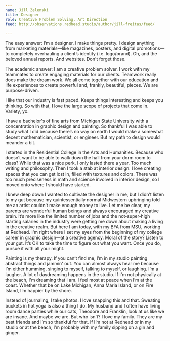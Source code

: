 ```yaml
---
name: Jill Zelenski
title: Designer
role: Creative Problem Solving, Art Direction
feed: http://observations.redhead.studio/author/jill-freitas/feed/

---
```


The easy answer: I’m a designer. I make things pretty. I design anything from marketing materials—like magazines, posters, and digital promotions—to completely overhauling a client’s identity (i.e. logo/brand). Oh, and the beloved annual reports. And websites. Don't forget those. 

The academic answer: I am a creative problem solver. I work with my teammates to create engaging materials for our clients. Teamwork really does make the dream work. We all come together with our education and life experiences to create powerful and, frankly, beautiful, pieces. We are purpose-driven.

I like that our industry is fast paced. Keeps things interesting and keeps you thinking. So with that, I love the large scope of projects that come in. Variety, yo.

I have a bachelor's of fine arts from Michigan State University with a concentration in graphic design and painting. So thankful I was able to study what I did because there’s no way on earth I would make a somewhat decent mathematician, scientist, or engineer. But my path to design would meander a bit. 

I started in the Residential College in the Arts and Humanities. Because who doesn’t want to be able to walk down the hall from your dorm room to class? While that was a nice perk, I only lasted there a year. Too much writing and philosophy. Then I took a stab at interior design. I love creating spaces that you can get lost in, filled with textures and colors. There was too much preciseness in math and science involved in interior design, so I moved onto where I should have started.

I knew deep down I wanted to cultivate the designer in me, but I didn’t listen to my gut because my quintessentially normal Midwestern upbringing told me an artist couldn’t make enough money to live. Let me be clear, my parents are wonderful human beings and always encouraged my creative brain. It’s more like the limited number of jobs and the not-super-high starting salaries in the industry were getting me down about making a living in the creative realm. But here I am today, with my BFA from MSU, working at Redhead. I'm right where I set my eyes from the beginning of my college career in graphic design—at a creative agency. Moral of the story? Listen to your gut. It’s OK to take the time to figure out what you want. Once you do, pursue it with all your might.

Painting is my therapy. If you can’t find me, I’m in my studio painting abstract things and jammin' out. You can almost always hear me because I’m either humming, singing to myself, talking to myself, or laughing. I’m a laugher. A lot of daydreaming happens in the studio. If I'm not physically at the beach, I'm dreaming that I am. I feel most at peace when I’m at the coast. Whether that be on Lake Michigan, Anna Maria Island, or on Fire Island, I’m happier by the shore.

Instead of journaling, I take photos. I love snapping this and that. Sweating buckets in hot yoga is also a thing I do. My husband and I often have living room dance parties while our cats, Theodore and Franklin, look at us like we are insane. And maybe we are. But who isn't? I love my family. They are my best friends and I’m so thankful for that. If I’m not at Redhead or in my studio or at the beach, I’m probably with my family sipping on a gin and ginger. 
